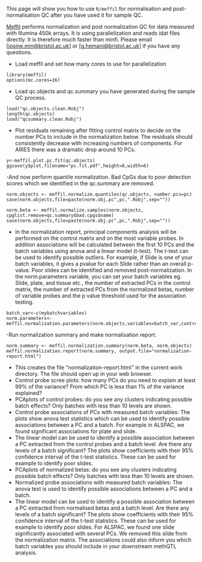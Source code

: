 This page will show you how to use `R/meffil` for normalisation and post-normalisation QC after you have used it for sample QC.

[Meffil](https://github.com/perishky/meffil) performs normalization and post normalization QC for data measured with Illumina 450k arrays. It is using parallelization and reads idat files directly. It is therefore much faster than minfi. Please email [josine.min@bristol.ac.uk] or [g.hemani@bristol.ac.uk] if you have any questions.

- Load meffil and set how many cores to use for parallelization

```
library(meffil)
options(mc.cores=16)
```

- Load qc.objects and qc.summary you have generated during the sample QC process.

```
load("qc.objects.clean.Robj")
length(qc.objects)
load("qcsummary.clean.Robj")
```

- Plot residuals remaining after fitting control matrix to decide on the number PCs to include in the normalization below. The residuals should consistently decrease with increasing numbers of components.  For ARIES there was a dramatic drop around 10 PCs.

```
y<-meffil.plot.pc.fit(qc.objects)
ggsave(y$plot,filename="pc.fit.pdf",height=6,width=6)
```

-And now perform quantile normalization. Bad CpGs due to poor detection scores which we identified in the qc.summary are removed.

```
norm.objects <- meffil.normalize.quantiles(qc.objects, number.pcs=pc)
save(norm.objects,file=paste(norm.obj.pc",pc,".Robj",sep=""))

norm.beta <- meffil.normalize.samples(norm.objects, cpglist.remove=qc.summary$bad.cpgs$name)
save(norm.objects,file=paste(norm.obj.pc",pc,".Robj",sep=""))
```

- In the normalization report, principal components analysis will be performed on the control matrix and on the most variable probes. In addition associations will be calculated between the first 10 PCs and the batch variables using anova and a linear model (t-test). The t-test can be used to identify possible outliers. For example, if Slide is one of your batch variables, it gives a pvalue for each Slide rather than an overall p-value. Poor slides can be identified and removed post-normalization. In the norm.parameters variable, you can set your batch variables eg. Slide, plate, and tissue etc., the number of extracted PCs in the control matrix, the number of extracted PCs from the normalized betas, number of variable probes and the p value threshold used for the association testing. 

```
batch_var<-c(mybatchvariables)
norm.parameters<-meffil.normalization.parameters(norm.objects,variables=batch_var,control.pcs=1:10,probe.pcs=1:10,probe.range=20000,batch.threshold=0.01)
```
-Run normalization summary and make normalisation report. 

```
norm.summary <- meffil.normalization.summary(norm.beta, norm.objects)
meffil.normalization.report(norm.summary, output.file="normalization-report.html")
```
- This creates the file "normalization-report.html" in the current work directory. The file should open up in your web browser.
- Control probe scree plots: how many PCs do you need to explain at least 99% of the variance? From which PC is less than 1% of the variance explained?
- PCAplots of control probes: do you see any clusters indicating possible batch effects? Only batches with less than 10 levels are shown.
- Control probe associations of PCs with measured batch variables: The plots show anova test statistics which can be used to identify possible associations between a PC and a batch. For example in ALSPAC, we found significant associations for plate and slide.
- The linear model can be used to identify a possible association between a PC extracted from the control probes and a batch level. Are there any levels of a batch significant? The plots show coefficients with their 95% confidence interval of the t-test statistics. These can be used for example to identify poor slides.
- PCAplots of normalized betas: do you see any clusters indicating possible batch effects? Only batches with less than 10 levels are shown.
- Normalized probe associations with measured batch variables: The anova test is used to identify possible associations between a PC and a batch. 
- The linear model can be used to identify a possible association between a PC extracted from normalised betas and a batch level. Are there any levels of a batch significant? The plots show coefficients with their 95% confidence interval of the t-test statistics. These can be used for example to identify poor slides.
For ALSPAC, we found one slide significantly associated with several PCs. We removed this slide from the normalization matrix. The associations could also inform you which batch variables you should include in your downstream methQTL analysis.